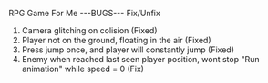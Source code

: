 RPG Game For Me
---BUGS---
Fix/Unfix
1. Camera glitching on colision (Fixed)
2. Player not on the ground, floating in the air (Fixed)
3. Press jump once, and player will constantly jump (Fixed)
4. Enemy when reached last seen player position, wont stop "Run animation" while speed = 0 (Fix)
